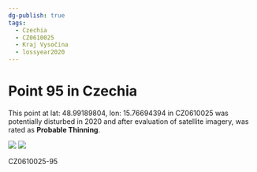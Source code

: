 ```yaml
---
dg-publish: true
tags:
  - Czechia
  - CZ0610025
  - Kraj Vysočina
  - lossyear2020
---
```


# Point 95 in Czechia

This point at lat: 48.99189804, lon: 15.76694394 in CZ0610025 was potentially disturbed in 2020 and after evaluation of satellite imagery, was rated as **Probable Thinning**.

<div class='juxtapose' data-showcredits='false'>
<img src='https://baserow-backend-production20240528124524339000000001.s3.amazonaws.com/user_files/XIHWqX12GUzuZedmGEpGZtMo8rui2hX7_a0c27d8a13516e44381c732f39eaac8032889a419a39445dbddb7537513fc848.png' data-label='September 2016' />
<img src='https://baserow-backend-production20240528124524339000000001.s3.amazonaws.com/user_files/pRDDjiNrUKbtDYX8xqw76hd6K0otBCeA_7855fa7ef58238546ae1a55e9d5f0b64bba400bc31ffdbcfce20540b47364a08.png' data-label='June 2021' />
</div>

CZ0610025-95